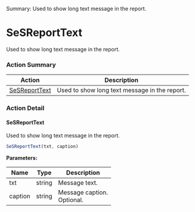 Summary: Used to show long text message in the report.

# SeSReportText

Used to show long text message in the report.






<!-- ============================== property summary ========================== -->

	
<!-- ============================== action summary ========================== -->



### Action Summary

|  **Action** | **Description** | 
| ----------- | --------------- |
|	[SeSReportText](#sesreporttext) | Used to show long text message in the report. |




<!-- ============================== property detail ========================== -->
	
	
<!-- ============================== action detail ========================== -->
	
### Action Detail
		
<a name="SeSReportText"></a>    
#### SeSReportText

Used to show long text message in the report.

```javascript
SeSReportText(txt, caption) 
```


**Parameters:**

|	**Name** | **Type** | **Description** |
| ---------- | -------- | --------------- |
| txt | string |	Message text. |
| caption | string |	Message caption.<br>Optional. |





<a name="see.also.sesreporttext.sesreporttext"></a>

	

